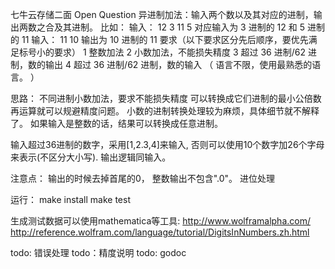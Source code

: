 七牛云存储二面 Open Question
异进制加法：输入两个数以及其对应的进制，输出两数之合及其进制。
比如：
输入： 12 3 11 5 对应输入为 3 进制的 12 和 5 进制的 11
输入： 11 10 输出为 10 进制的 11
要求（以下要求区分先后顺序，要优先满足标号小的要求）
1 整数加法
2 小数加法，不能损失精度
3 超过 36 进制/62 进制，数的输出
4 超过 36 进制/62 进制，数的输入
（ 语言不限，使用最熟悉的语言。 ）

思路：
不同进制小数加法，要求不能损失精度
可以转换成它们进制的最小公倍数再运算就可以规避精度问题。
小数的进制转换处理较为麻烦，具体细节就不解释了。
如果输入是整数的话，结果可以转换成任意进制。

输入超过36进制的数字，采用[1,2.3,4]来输入,
否则可以使用10个数字加26个字母来表示(不区分大小写).
输出逻辑同输入。

注意点：
输出的时候去掉首尾的0， 整数输出不包含".0"。
进位处理

运行：
make install
make test


生成测试数据可以使用mathematica等工具:
http://www.wolframalpha.com/
http://reference.wolfram.com/language/tutorial/DigitsInNumbers.zh.html

todo: 错误处理
todo：精度说明
todo: godoc
